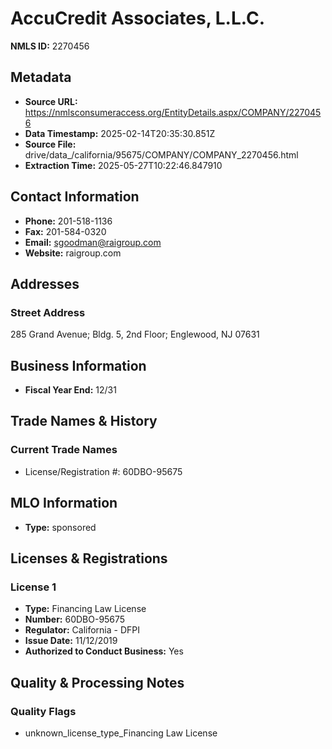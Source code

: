 # AccuCredit Associates, L.L.C.

**NMLS ID:** 2270456

## Metadata
- **Source URL:** https://nmlsconsumeraccess.org/EntityDetails.aspx/COMPANY/2270456
- **Data Timestamp:** 2025-02-14T20:35:30.851Z
- **Source File:** drive/data_/california/95675/COMPANY/COMPANY_2270456.html
- **Extraction Time:** 2025-05-27T10:22:46.847910

## Contact Information
- **Phone:** 201-518-1136
- **Fax:** 201-584-0320
- **Email:** sgoodman@raigroup.com
- **Website:** raigroup.com

## Addresses
### Street Address
285 Grand Avenue; Bldg. 5, 2nd Floor; Englewood, NJ 07631

## Business Information
- **Fiscal Year End:** 12/31

## Trade Names & History
### Current Trade Names
- License/Registration #: 60DBO-95675

## MLO Information
- **Type:** sponsored

## Licenses & Registrations

### License 1
- **Type:** Financing Law License
- **Number:** 60DBO-95675
- **Regulator:** California - DFPI
- **Issue Date:** 11/12/2019
- **Authorized to Conduct Business:** Yes

## Quality & Processing Notes
### Quality Flags
- unknown_license_type_Financing Law License
